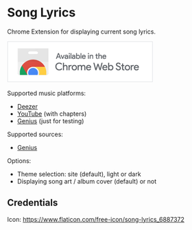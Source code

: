# Song Lyrics

Chrome Extension for displaying current song lyrics.

[![Chrome Web Store](images/chrome-web-store.png)](https://chrome.google.com/webstore/detail/song-lyrics/fnfipngolkdmolfocahlgjoipplhbmha)

Supported music platforms:

*   [Deezer](https://www.deezer.com/)
*   [YouTube](https://www.youtube.com/) (with chapters)
*   [Genius](https://genius.com/) (just for testing)

Supported sources:

*   [Genius](https://genius.com/)

Options:

*   Theme selection: site (default), light or dark
*   Displaying song art / album cover (default) or not

## Credentials

Icon: https://www.flaticon.com/free-icon/song-lyrics_6887372
